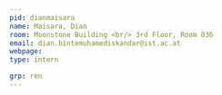 ```yaml
---
pid: dianmaisara
name: Maisara, Dian
room: Moonstone Building <br/> 3rd Floor, Room 036
email: dian.bintemuhamediskandar@ist.ac.at
webpage: 
type: intern

grp: ren
---
```


